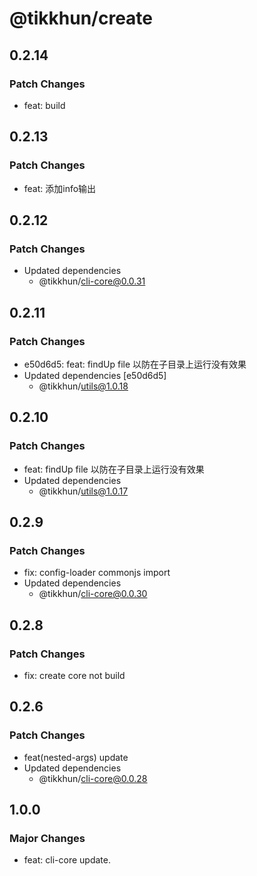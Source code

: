 # @tikkhun/create

## 0.2.14

### Patch Changes

- feat: build

## 0.2.13

### Patch Changes

- feat: 添加info输出

## 0.2.12

### Patch Changes

- Updated dependencies
  - @tikkhun/cli-core@0.0.31

## 0.2.11

### Patch Changes

- e50d6d5: feat: findUp file 以防在子目录上运行没有效果
- Updated dependencies [e50d6d5]
  - @tikkhun/utils@1.0.18

## 0.2.10

### Patch Changes

- feat: findUp file 以防在子目录上运行没有效果
- Updated dependencies
  - @tikkhun/utils@1.0.17

## 0.2.9

### Patch Changes

- fix: config-loader commonjs import
- Updated dependencies
  - @tikkhun/cli-core@0.0.30

## 0.2.8

### Patch Changes

- fix: create core not build

## 0.2.6

### Patch Changes

- feat(nested-args) update
- Updated dependencies
  - @tikkhun/cli-core@0.0.28

## 1.0.0

### Major Changes

- feat: cli-core update.
